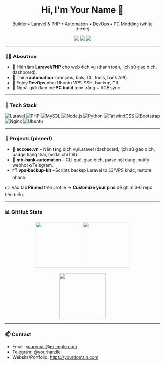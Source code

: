 <h1 align="center">Hi, I'm Your Name 👋</h1>
<p align="center">
  Builder • Laravel & PHP • Automation • DevOps • PC Modding (white theme)
</p>

<p align="center">
  <a href="mailto:youremail@example.com"><img src="https://img.shields.io/badge/Email-youremail@example.com-blue?logo=gmail"></a>
  <a href="https://github.com/YOUR_USERNAME?tab=followers"><img src="https://img.shields.io/github/followers/YOUR_USERNAME?style=social"></a>
  <img src="https://komarev.com/ghpvc/?username=YOUR_USERNAME&style=flat&label=Views">
</p>

---

### 👨‍💻 About me
- 🔭 Hiện làm **Laravel/PHP** cho web dịch vụ (thanh toán, lịch sử giao dịch, dashboard).
- 🤖 Thích **automation** (cronjobs, bots, CLI tools, bank API).
- 🧰 Enjoy **DevOps** nhẹ (Ubuntu VPS, SSH, backup, CI).
- 🎨 Ngoài giờ: đam mê **PC build** tone trắng + RGB sync.

---

### 🧰 Tech Stack
![Laravel](https://img.shields.io/badge/Laravel-FF2D20?logo=laravel&logoColor=white)
![PHP](https://img.shields.io/badge/PHP-777BB4?logo=php&logoColor=white)
![MySQL](https://img.shields.io/badge/MySQL-4479A1?logo=mysql&logoColor=white)
![Node.js](https://img.shields.io/badge/Node.js-339933?logo=nodedotjs&logoColor=white)
![Python](https://img.shields.io/badge/Python-3776AB?logo=python&logoColor=white)
![TailwindCSS](https://img.shields.io/badge/Tailwind-06B6D4?logo=tailwindcss&logoColor=white)
![Bootstrap](https://img.shields.io/badge/Bootstrap-7952B3?logo=bootstrap&logoColor=white)
![Nginx](https://img.shields.io/badge/Nginx-009639?logo=nginx&logoColor=white)
![Ubuntu](https://img.shields.io/badge/Ubuntu-E95420?logo=ubuntu&logoColor=white)

---

### 📌 Projects (pinned)
- 🧾 **accone.vn** – Nền tảng dịch vụ/Laravel (dashboard, lịch sử giao dịch, badge trạng thái, modal chi tiết).
- 🤖 **mb-bank-automation** – CLI quét giao dịch, parse nội dung, notify webhook/Telegram.
- 🗂️ **vps-backup-kit** – Scripts backup Laravel to S3/VPS khác, restore nhanh.

👉 Vào tab **Pinned** trên profile → **Customize your pins** để ghim 3–6 repo tiêu biểu.

---

### 📊 GitHub Stats
<p align="center">
  <img src="https://github-readme-stats.vercel.app/api?username=YOUR_USERNAME&show_icons=true&hide_title=true" height="150">
  <img src="https://github-readme-stats.vercel.app/api/top-langs/?username=YOUR_USERNAME&layout=compact" height="150">
</p>

<p align="center">
  <img src="https://streak-stats.demolab.com?user=YOUR_USERNAME" height="150">
</p>

---

### 📫 Contact
- Email: youremail@example.com  
- Telegram: @yourhandle  
- Website/Portfolio: https://yourdomain.com

